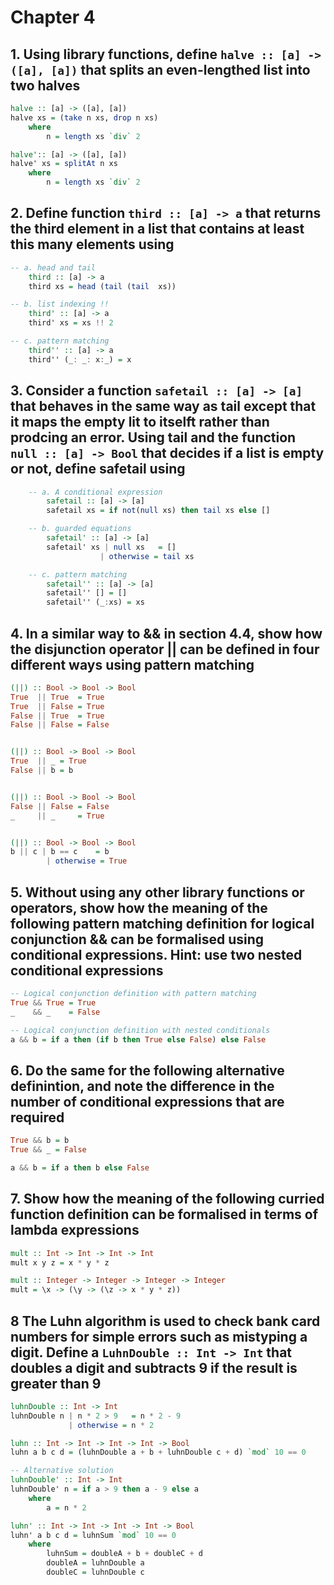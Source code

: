 # Chapter 4

## 1. Using library functions, define `halve :: [a] -> ([a], [a])` that splits an even-lengthed list into two halves

```haskell
halve :: [a] -> ([a], [a])
halve xs = (take n xs, drop n xs)
    where
        n = length xs `div` 2

halve':: [a] -> ([a], [a])
halve' xs = splitAt n xs
    where
        n = length xs `div` 2

```

## 2. Define function `third :: [a] -> a` that returns the third element in a list that contains at least this many elements using

```haskell
-- a. head and tail
    third :: [a] -> a
    third xs = head (tail (tail  xs))

-- b. list indexing !!
    third' :: [a] -> a
    third' xs = xs !! 2

-- c. pattern matching
    third'' :: [a] -> a
    third'' (_: _: x:_) = x
```

## 3. Consider a function `safetail :: [a] -> [a]` that behaves in the same way as tail except that it maps the empty lit to itselft rather than prodcing an error. Using tail and the function `null :: [a] -> Bool` that decides if a list is empty or not, define safetail using

```haskell
    -- a. A conditional expression
        safetail :: [a] -> [a]
        safetail xs = if not(null xs) then tail xs else []

    -- b. guarded equations
        safetail' :: [a] -> [a]
        safetail' xs | null xs   = []
                    | otherwise = tail xs

    -- c. pattern matching
        safetail'' :: [a] -> [a]
        safetail'' [] = []
        safetail'' (_:xs) = xs
```

## 4. In a similar way to && in section 4.4, show how the disjunction operator || can be defined in four different ways using pattern matching

```haskell
(||) :: Bool -> Bool -> Bool
True  || True  = True
True  || False = True
False || True  = True
False || False = False


(||) :: Bool -> Bool -> Bool
True  || _ = True
False || b = b


(||) :: Bool -> Bool -> Bool
False || False = False
_     || _     = True


(||) :: Bool -> Bool -> Bool
b || c | b == c    = b
        | otherwise = True 
```

## 5. Without using any other library functions or operators, show how the meaning of the following pattern matching definition for logical conjunction && can be formalised using conditional expressions. Hint: use two nested conditional expressions

```haskell
-- Logical conjunction definition with pattern matching
True && True = True
_    && _    = False

-- Logical conjunction definition with nested conditionals
a && b = if a then (if b then True else False) else False
```

## 6. Do the same for the following alternative definintion, and note the difference in the number of conditional expressions that are required

```haskell
True && b = b
True && _ = False

a && b = if a then b else False
```

## 7. Show how the meaning of the following curried function definition can be formalised in terms of lambda expressions

```haskell
mult :: Int -> Int -> Int -> Int
mult x y z = x * y * z

mult :: Integer -> Integer -> Integer -> Integer
mult = \x -> (\y -> (\z -> x * y * z))
```

## 8 The Luhn algorithm is used to check bank card numbers for simple errors such as mistyping a digit. Define a `LuhnDouble :: Int -> Int` that doubles a digit and subtracts 9 if the result is greater than 9

```haskell
luhnDouble :: Int -> Int
luhnDouble n | n * 2 > 9   = n * 2 - 9
             | otherwise = n * 2

luhn :: Int -> Int -> Int -> Int -> Bool
luhn a b c d = (luhnDouble a + b + luhnDouble c + d) `mod` 10 == 0
```

```haskell
-- Alternative solution
luhnDouble' :: Int -> Int
luhnDouble' n = if a > 9 then a - 9 else a
    where 
        a = n * 2             

luhn' :: Int -> Int -> Int -> Int -> Bool
luhn' a b c d = luhnSum `mod` 10 == 0
    where 
        luhnSum = doubleA + b + doubleC + d
        doubleA = luhnDouble a
        doubleC = luhnDouble c
```
